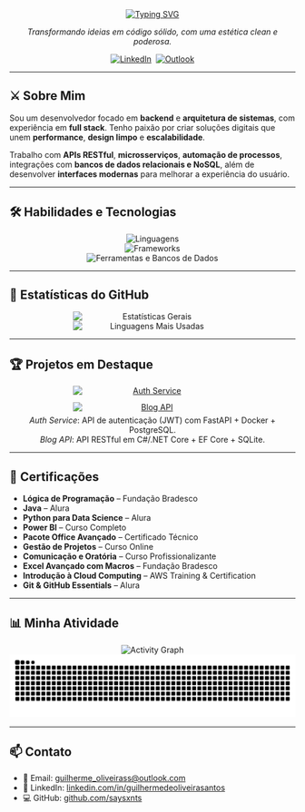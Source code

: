 <div align="center">
  <a href="https://git.io/typing-svg">
    <img
    src="https://readme-typing-svg.demolab.com?font=UnifrakturMaguntia&size=36&pause=1000&color=FFFFFF&background=000000&center=true&vCenter=true&width=900&lines=Guilherme+de+Oliveira+Santos;aka+saysxnts;Backend+Engineer+%7C+Full+Stack+Dev"
    alt="Typing SVG"
    style="max-width:100%;height:auto"
    />
  </a>
</div>

<p align="center"><em>Transformando ideias em código sólido, com uma estética clean e poderosa.</em></p>

<div align="center" style="display:flex;gap:8px;flex-wrap:wrap;justify-content:center">
  <a href="https://www.linkedin.com/in/guilhermedeoliveirasantos/" target="_blank">
    <img src="https://img.shields.io/badge/LinkedIn-000000?style=for-the-badge&logo=linkedin&logoColor=FFFFFF" alt="LinkedIn" />
  </a>
  <a href="mailto:guilherme_oliveirass@outlook.com" target="_blank">
    <img src="https://img.shields.io/badge/Outlook-000000?style=for-the-badge&logo=microsoft-outlook&logoColor=FFFFFF" alt="Outlook" />
  </a>
</div>

---

## ⚔️ Sobre Mim
Sou um desenvolvedor focado em **backend** e **arquitetura de sistemas**, com experiência em **full stack**. Tenho paixão por criar soluções digitais que unem **performance**, **design limpo** e **escalabilidade**.  

Trabalho com **APIs RESTful**, **microsserviços**, **automação de processos**, integrações com **bancos de dados relacionais e NoSQL**, além de desenvolver **interfaces modernas** para melhorar a experiência do usuário.  

---

## 🛠️ Habilidades e Tecnologias
<div align="center">
  <img src="https://skillicons.dev/icons?i=java,cs,python,go,js,html,css&perline=7&theme=dark" alt="Linguagens" style="max-width:100%;height:auto" />
  <br/>
  <img src="https://skillicons.dev/icons?i=spring,dotnet,fastapi,flask,nodejs,react&perline=6&theme=dark" alt="Frameworks" style="max-width:100%;height:auto" />
  <br/>
  <img src="https://skillicons.dev/icons?i=docker,postgres,mysql,sqlite,mongodb,bash,git,github&perline=6&theme=dark" alt="Ferramentas e Bancos de Dados" style="max-width:100%;height:auto" />
</div>

---

## 🖤 Estatísticas do GitHub
<div align="center">
  <img
    src="https://github-readme-stats.vercel.app/api?username=saysxnts&show_icons=true&include_all_commits=true&count_private=true&hide_border=true&bg_color=000000&title_color=FFFFFF&text_color=FFFFFF&icon_color=FFFFFF"
    alt="Estatísticas Gerais"
    width="49%"
    style="max-width:49%;min-width:280px;height:auto"
  />
  <img
    src="https://github-readme-stats.vercel.app/api/top-langs?username=saysxnts&locale=pt-br&layout=compact&langs_count=8&hide_border=true&bg_color=000000&title_color=FFFFFF&text_color=FFFFFF"
    alt="Linguagens Mais Usadas"
    width="49%"
    style="max-width:49%;min-width:280px;height:auto"
  />
</div>

---

## 🏆 Projetos em Destaque
<div align="center" style="display:flex;gap:12px;flex-wrap:wrap;justify-content:center">
  <a href="https://github.com/saysxnts/auth-service" target="_blank">
    <img
      src="https://github-readme-stats.vercel.app/api/pin/?username=saysxnts&repo=auth-service&hide_border=true&bg_color=000000&title_color=FFFFFF&text_color=FFFFFF"
      alt="Auth Service"
      width="49%"
      style="max-width:49%;min-width:280px;height:auto"
    />
  </a>
  <a href="https://github.com/saysxnts/BlogApi" target="_blank">
    <img
      src="https://github-readme-stats.vercel.app/api/pin/?username=saysxnts&repo=BlogApi&hide_border=true&bg_color=000000&title_color=FFFFFF&text_color=FFFFFF"
      alt="Blog API"
      width="49%"
      style="max-width:49%;min-width:280px;height:auto"
    />
  </a>
</div>

<p align="center" style="margin-top:6px">
  <i>Auth Service</i>: API de autenticação (JWT) com FastAPI + Docker + PostgreSQL. <br/>
  <i>Blog API</i>: API RESTful em C#/.NET Core + EF Core + SQLite.
</p>

---

## 📜 Certificações
- **Lógica de Programação** – Fundação Bradesco  
- **Java** – Alura  
- **Python para Data Science** – Alura  
- **Power BI** – Curso Completo  
- **Pacote Office Avançado** – Certificado Técnico  
- **Gestão de Projetos** – Curso Online  
- **Comunicação e Oratória** – Curso Profissionalizante  
- **Excel Avançado com Macros** – Fundação Bradesco  
- **Introdução à Cloud Computing** – AWS Training & Certification  
- **Git & GitHub Essentials** – Alura  

---

## 📊 Minha Atividade
<div align="center">
  <img
    src="https://github-readme-activity-graph.vercel.app/graph?username=saysxnts&radius=16&theme=github-dark&area=true&order=5&custom_title=Minha%20Atividade&hide_border=true&bg_color=000000&color=FFFFFF&line=FFFFFF&point=FFFFFF"
    alt="Activity Graph"
    style="max-width:100%;height:auto"
  />
</div>

<div align="center">
  <img
    src="https://raw.githubusercontent.com/saysxnts/saysxnts/output/github-contribution-grid-snake-dark.svg?palette=github-dark"
    alt="Snake Contributions"
    style="max-width:100%;height:auto"
  />
</div>

---

## 📫 Contato
- 📧 Email: [guilherme_oliveirass@outlook.com](mailto:guilherme_oliveirass@outlook.com)  
- 💼 LinkedIn: [linkedin.com/in/guilhermedeoliveirasantos](https://www.linkedin.com/in/guilhermedeoliveirasantos/)  
- 💻 GitHub: [github.com/saysxnts](https://github.com/saysxnts)  
